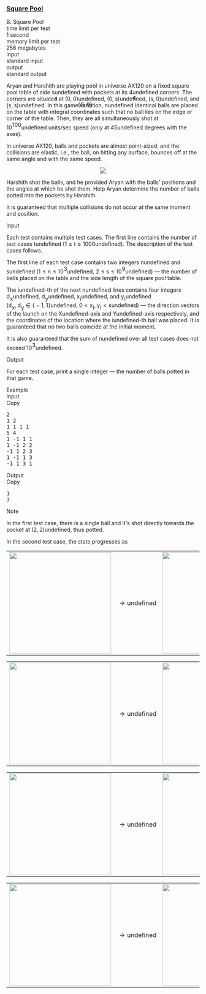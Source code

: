 <h3><a href="https://codeforces.com/contest/2120/problem/B" target="_blank" rel="noopener noreferrer">Square Pool</a></h3>
<div class="header"><div class="title">B. Square Pool</div><div class="time-limit"><div class="property-title">time limit per test</div>1 second</div><div class="memory-limit"><div class="property-title">memory limit per test</div>256 megabytes</div><div class="input-file input-standard"><div class="property-title">input</div>standard input</div><div class="output-file output-standard"><div class="property-title">output</div>standard output</div></div><div><p>Aryan and Harshith are playing pool in universe AX120 on a fixed square pool table of side <span class="MathJax_Preview" style="color: inherit;"><span class="MJXp-math" id="MJXp-Span-1"><span class="MJXp-mi MJXp-italic" id="MJXp-Span-2">s</span></span></span><span class="MathJax MathJax_Processed" id="MathJax-Element-1-Frame" tabindex="0" style=""><nobr><span class="math" id="MathJax-Span-1"><span style="display: inline-block; position: relative; width: 0em; height: 0px; font-size: 122%;"><span style="position: absolute;"><span class="mrow" id="MathJax-Span-2"><span class="mi" id="MathJax-Span-3" style="font-family: MathJax_Math-italic;">s</span></span></span></span></span></nobr></span>undefined with <span class="tex-font-style-bf">pockets</span> at its <span class="MathJax_Preview" style="color: inherit;"><span class="MJXp-math" id="MJXp-Span-3"><span class="MJXp-mn" id="MJXp-Span-4">4</span></span></span><span class="MathJax MathJax_Processed" id="MathJax-Element-2-Frame" tabindex="0" style=""><nobr><span class="math" id="MathJax-Span-4"><span style="display: inline-block; position: relative; width: 0em; height: 0px; font-size: 122%;"><span style="position: absolute;"><span class="mrow" id="MathJax-Span-5"><span class="mn" id="MathJax-Span-6" style="font-family: MathJax_Main;">4</span></span></span></span></span></nobr></span>undefined corners. The corners are situated at <span class="MathJax_Preview" style="color: inherit;"><span class="MJXp-math" id="MJXp-Span-5"><span class="MJXp-mo" id="MJXp-Span-6" style="margin-left: 0em; margin-right: 0em;">(</span><span class="MJXp-mn" id="MJXp-Span-7">0</span><span class="MJXp-mo" id="MJXp-Span-8" style="margin-left: 0em; margin-right: 0.222em;">,</span><span class="MJXp-mn" id="MJXp-Span-9">0</span><span class="MJXp-mo" id="MJXp-Span-10" style="margin-left: 0em; margin-right: 0em;">)</span></span></span><span class="MathJax MathJax_Processed" id="MathJax-Element-3-Frame" tabindex="0" style=""><nobr><span class="math" id="MathJax-Span-7"><span style="display: inline-block; position: relative; width: 0em; height: 0px; font-size: 122%;"><span style="position: absolute;"><span class="mrow" id="MathJax-Span-8"><span class="mo" id="MathJax-Span-9" style="font-family: MathJax_Main;">(</span><span class="mn" id="MathJax-Span-10" style="font-family: MathJax_Main;">0</span><span class="mo" id="MathJax-Span-11" style="font-family: MathJax_Main;">,</span><span class="mn" id="MathJax-Span-12" style="font-family: MathJax_Main; padding-left: 0.179em;">0</span><span class="mo" id="MathJax-Span-13" style="font-family: MathJax_Main;">)</span></span></span></span></span></nobr></span>undefined, <span class="MathJax_Preview" style="color: inherit;"><span class="MJXp-math" id="MJXp-Span-11"><span class="MJXp-mo" id="MJXp-Span-12" style="margin-left: 0em; margin-right: 0em;">(</span><span class="MJXp-mn" id="MJXp-Span-13">0</span><span class="MJXp-mo" id="MJXp-Span-14" style="margin-left: 0em; margin-right: 0.222em;">,</span><span class="MJXp-mi MJXp-italic" id="MJXp-Span-15">s</span><span class="MJXp-mo" id="MJXp-Span-16" style="margin-left: 0em; margin-right: 0em;">)</span></span></span><span class="MathJax MathJax_Processing" id="MathJax-Element-4-Frame" tabindex="0"></span>undefined, <span class="MathJax_Preview" style="color: inherit;"><span class="MJXp-math" id="MJXp-Span-17"><span class="MJXp-mo" id="MJXp-Span-18" style="margin-left: 0em; margin-right: 0em;">(</span><span class="MJXp-mi MJXp-italic" id="MJXp-Span-19">s</span><span class="MJXp-mo" id="MJXp-Span-20" style="margin-left: 0em; margin-right: 0.222em;">,</span><span class="MJXp-mn" id="MJXp-Span-21">0</span><span class="MJXp-mo" id="MJXp-Span-22" style="margin-left: 0em; margin-right: 0em;">)</span></span></span><span class="MathJax MathJax_Processing" id="MathJax-Element-5-Frame" tabindex="0"></span>undefined, and <span class="MathJax_Preview" style="color: inherit;"><span class="MJXp-math" id="MJXp-Span-23"><span class="MJXp-mo" id="MJXp-Span-24" style="margin-left: 0em; margin-right: 0em;">(</span><span class="MJXp-mi MJXp-italic" id="MJXp-Span-25">s</span><span class="MJXp-mo" id="MJXp-Span-26" style="margin-left: 0em; margin-right: 0.222em;">,</span><span class="MJXp-mi MJXp-italic" id="MJXp-Span-27">s</span><span class="MJXp-mo" id="MJXp-Span-28" style="margin-left: 0em; margin-right: 0em;">)</span></span></span><span class="MathJax MathJax_Processing" id="MathJax-Element-6-Frame" tabindex="0"></span>undefined. In this game variation, <span class="MathJax_Preview" style="color: inherit;"><span class="MJXp-math" id="MJXp-Span-29"><span class="MJXp-mi MJXp-italic" id="MJXp-Span-30">n</span></span></span><span class="MathJax MathJax_Processing" id="MathJax-Element-7-Frame" tabindex="0"></span>undefined identical balls are placed on the table with integral coordinates such that no ball lies on the edge or corner of the table. Then, they are all simultaneously shot at <span class="MathJax_Preview" style="color: inherit;"><span class="MJXp-math" id="MJXp-Span-31"><span class="MJXp-msubsup" id="MJXp-Span-32"><span class="MJXp-mn" id="MJXp-Span-33" style="margin-right: 0.05em;">10</span><span class="MJXp-mrow MJXp-script" id="MJXp-Span-34" style="vertical-align: 0.5em;"><span class="MJXp-mn" id="MJXp-Span-35">100</span></span></span></span></span><span class="MathJax MathJax_Processing" id="MathJax-Element-8-Frame" tabindex="0"></span>undefined units/sec speed (only at <span class="MathJax_Preview" style="color: inherit;"><span class="MJXp-math" id="MJXp-Span-36"><span class="MJXp-mn" id="MJXp-Span-37">45</span></span></span><span class="MathJax MathJax_Processing" id="MathJax-Element-9-Frame" tabindex="0"></span>undefined degrees with the axes).</p><p>In universe AX120, balls and pockets are almost point-sized, and the collisions are elastic, i.e., the ball, on hitting any surface, bounces off at the same angle and with the same speed.</p><center> <img class="tex-graphics" src="https://espresso.codeforces.com/03698e95411a27b6d9ed22ef294c00b49125be41.png" style="max-width: 100.0%;max-height: 100.0%;"> </center><p>Harshith shot the balls, and he provided Aryan with the balls' positions and the angles at which he shot them. Help Aryan determine the number of balls potted into the <span class="tex-font-style-bf">pockets</span> by Harshith.</p><p>It is guaranteed that multiple collisions do not occur at the same moment and position.</p></div><div class="input-specification"><div class="section-title">Input</div><p>Each test contains multiple test cases. The first line contains the number of test cases <span class="MathJax_Preview" style="color: inherit;"><span class="MJXp-math" id="MJXp-Span-38"><span class="MJXp-mi MJXp-italic" id="MJXp-Span-39">t</span></span></span><span class="MathJax MathJax_Processing" id="MathJax-Element-10-Frame" tabindex="0"></span>undefined (<span class="MathJax_Preview" style="color: inherit;"><span class="MJXp-math" id="MJXp-Span-40"><span class="MJXp-mn" id="MJXp-Span-41">1</span><span class="MJXp-mo" id="MJXp-Span-42" style="margin-left: 0.333em; margin-right: 0.333em;">≤</span><span class="MJXp-mi MJXp-italic" id="MJXp-Span-43">t</span><span class="MJXp-mo" id="MJXp-Span-44" style="margin-left: 0.333em; margin-right: 0.333em;">≤</span><span class="MJXp-mn" id="MJXp-Span-45">1000</span></span></span><span class="MathJax MathJax_Processing" id="MathJax-Element-11-Frame" tabindex="0"></span>undefined). The description of the test cases follows. </p><p>The first line of each test case contains two integers <span class="MathJax_Preview" style="color: inherit;"><span class="MJXp-math" id="MJXp-Span-46"><span class="MJXp-mi MJXp-italic" id="MJXp-Span-47">n</span></span></span><span class="MathJax MathJax_Processing" id="MathJax-Element-12-Frame" tabindex="0"></span>undefined and <span class="MathJax_Preview" style="color: inherit;"><span class="MJXp-math" id="MJXp-Span-48"><span class="MJXp-mi MJXp-italic" id="MJXp-Span-49">s</span></span></span><span class="MathJax MathJax_Processing" id="MathJax-Element-13-Frame" tabindex="0"></span>undefined (<span class="MathJax_Preview" style="color: inherit;"><span class="MJXp-math" id="MJXp-Span-50"><span class="MJXp-mn" id="MJXp-Span-51">1</span><span class="MJXp-mo" id="MJXp-Span-52" style="margin-left: 0.333em; margin-right: 0.333em;">≤</span><span class="MJXp-mi MJXp-italic" id="MJXp-Span-53">n</span><span class="MJXp-mo" id="MJXp-Span-54" style="margin-left: 0.333em; margin-right: 0.333em;">≤</span><span class="MJXp-msubsup" id="MJXp-Span-55"><span class="MJXp-mn" id="MJXp-Span-56" style="margin-right: 0.05em;">10</span><span class="MJXp-mn MJXp-script" id="MJXp-Span-57" style="vertical-align: 0.5em;">3</span></span></span></span><span class="MathJax MathJax_Processing" id="MathJax-Element-14-Frame" tabindex="0"></span>undefined, <span class="MathJax_Preview" style="color: inherit;"><span class="MJXp-math" id="MJXp-Span-58"><span class="MJXp-mn" id="MJXp-Span-59">2</span><span class="MJXp-mo" id="MJXp-Span-60" style="margin-left: 0.333em; margin-right: 0.333em;">≤</span><span class="MJXp-mi MJXp-italic" id="MJXp-Span-61">s</span><span class="MJXp-mo" id="MJXp-Span-62" style="margin-left: 0.333em; margin-right: 0.333em;">≤</span><span class="MJXp-msubsup" id="MJXp-Span-63"><span class="MJXp-mn" id="MJXp-Span-64" style="margin-right: 0.05em;">10</span><span class="MJXp-mn MJXp-script" id="MJXp-Span-65" style="vertical-align: 0.5em;">9</span></span></span></span><span class="MathJax MathJax_Processing" id="MathJax-Element-15-Frame" tabindex="0"></span>undefined) — the number of balls placed on the table and the side length of the square pool table.</p><p>The <span class="MathJax_Preview" style="color: inherit;"><span class="MJXp-math" id="MJXp-Span-66"><span class="MJXp-mi MJXp-italic" id="MJXp-Span-67">i</span></span></span><span class="MathJax MathJax_Processing" id="MathJax-Element-16-Frame" tabindex="0"></span>undefined-th of the next <span class="MathJax_Preview" style="color: inherit;"><span class="MJXp-math" id="MJXp-Span-68"><span class="MJXp-mi MJXp-italic" id="MJXp-Span-69">n</span></span></span><span class="MathJax MathJax_Processing" id="MathJax-Element-17-Frame" tabindex="0"></span>undefined lines contains four integers <span class="MathJax_Preview" style="color: inherit;"><span class="MJXp-math" id="MJXp-Span-70"><span class="MJXp-msubsup" id="MJXp-Span-71"><span class="MJXp-mi MJXp-italic" id="MJXp-Span-72" style="margin-right: 0.05em;">d</span><span class="MJXp-mi MJXp-italic MJXp-script" id="MJXp-Span-73" style="vertical-align: -0.4em;">x</span></span></span></span><span class="MathJax MathJax_Processing" id="MathJax-Element-18-Frame" tabindex="0"></span>undefined, <span class="MathJax_Preview" style="color: inherit;"><span class="MJXp-math" id="MJXp-Span-74"><span class="MJXp-msubsup" id="MJXp-Span-75"><span class="MJXp-mi MJXp-italic" id="MJXp-Span-76" style="margin-right: 0.05em;">d</span><span class="MJXp-mi MJXp-italic MJXp-script" id="MJXp-Span-77" style="vertical-align: -0.4em;">y</span></span></span></span><span class="MathJax MathJax_Processing" id="MathJax-Element-19-Frame" tabindex="0"></span>undefined, <span class="MathJax_Preview" style="color: inherit;"><span class="MJXp-math" id="MJXp-Span-78"><span class="MJXp-msubsup" id="MJXp-Span-79"><span class="MJXp-mi MJXp-italic" id="MJXp-Span-80" style="margin-right: 0.05em;">x</span><span class="MJXp-mi MJXp-italic MJXp-script" id="MJXp-Span-81" style="vertical-align: -0.4em;">i</span></span></span></span><span class="MathJax MathJax_Processing" id="MathJax-Element-20-Frame" tabindex="0"></span>undefined, and <span class="MathJax_Preview" style="color: inherit;"><span class="MJXp-math" id="MJXp-Span-82"><span class="MJXp-msubsup" id="MJXp-Span-83"><span class="MJXp-mi MJXp-italic" id="MJXp-Span-84" style="margin-right: 0.05em;">y</span><span class="MJXp-mi MJXp-italic MJXp-script" id="MJXp-Span-85" style="vertical-align: -0.4em;">i</span></span></span></span><span class="MathJax MathJax_Processing" id="MathJax-Element-21-Frame" tabindex="0"></span>undefined (<span class="MathJax_Preview" style="color: inherit;"><span class="MJXp-math" id="MJXp-Span-86"><span class="MJXp-msubsup" id="MJXp-Span-87"><span class="MJXp-mi MJXp-italic" id="MJXp-Span-88" style="margin-right: 0.05em;">d</span><span class="MJXp-mi MJXp-italic MJXp-script" id="MJXp-Span-89" style="vertical-align: -0.4em;">x</span></span><span class="MJXp-mo" id="MJXp-Span-90" style="margin-left: 0em; margin-right: 0.222em;">,</span><span class="MJXp-msubsup" id="MJXp-Span-91"><span class="MJXp-mi MJXp-italic" id="MJXp-Span-92" style="margin-right: 0.05em;">d</span><span class="MJXp-mi MJXp-italic MJXp-script" id="MJXp-Span-93" style="vertical-align: -0.4em;">y</span></span><span class="MJXp-mo" id="MJXp-Span-94" style="margin-left: 0.333em; margin-right: 0.333em;">∈</span><span class="MJXp-mo" id="MJXp-Span-95" style="margin-left: 0em; margin-right: 0em;">{</span><span class="MJXp-mo" id="MJXp-Span-96" style="margin-left: 0.267em; margin-right: 0.267em;">−</span><span class="MJXp-mn" id="MJXp-Span-97">1</span><span class="MJXp-mo" id="MJXp-Span-98" style="margin-left: 0em; margin-right: 0.222em;">,</span><span class="MJXp-mn" id="MJXp-Span-99">1</span><span class="MJXp-mo" id="MJXp-Span-100" style="margin-left: 0em; margin-right: 0em;">}</span></span></span><span class="MathJax MathJax_Processing" id="MathJax-Element-22-Frame" tabindex="0"></span>undefined, <span class="MathJax_Preview" style="color: inherit;"><span class="MJXp-math" id="MJXp-Span-101"><span class="MJXp-mn" id="MJXp-Span-102">0</span><span class="MJXp-mo" id="MJXp-Span-103" style="margin-left: 0.333em; margin-right: 0.333em;">&lt;</span><span class="MJXp-msubsup" id="MJXp-Span-104"><span class="MJXp-mi MJXp-italic" id="MJXp-Span-105" style="margin-right: 0.05em;">x</span><span class="MJXp-mi MJXp-italic MJXp-script" id="MJXp-Span-106" style="vertical-align: -0.4em;">i</span></span><span class="MJXp-mo" id="MJXp-Span-107" style="margin-left: 0em; margin-right: 0.222em;">,</span><span class="MJXp-msubsup" id="MJXp-Span-108"><span class="MJXp-mi MJXp-italic" id="MJXp-Span-109" style="margin-right: 0.05em;">y</span><span class="MJXp-mi MJXp-italic MJXp-script" id="MJXp-Span-110" style="vertical-align: -0.4em;">i</span></span><span class="MJXp-mo" id="MJXp-Span-111" style="margin-left: 0.333em; margin-right: 0.333em;">&lt;</span><span class="MJXp-mi MJXp-italic" id="MJXp-Span-112">s</span></span></span><span class="MathJax MathJax_Processing" id="MathJax-Element-23-Frame" tabindex="0"></span>undefined) — the direction vectors of the launch on the <span class="MathJax_Preview" style="color: inherit;"><span class="MJXp-math" id="MJXp-Span-113"><span class="MJXp-mi MJXp-italic" id="MJXp-Span-114">X</span></span></span><span class="MathJax MathJax_Processing" id="MathJax-Element-24-Frame" tabindex="0"></span>undefined-axis and <span class="MathJax_Preview" style="color: inherit;"><span class="MJXp-math" id="MJXp-Span-115"><span class="MJXp-mi MJXp-italic" id="MJXp-Span-116">Y</span></span></span><span class="MathJax MathJax_Processing" id="MathJax-Element-25-Frame" tabindex="0"></span>undefined-axis respectively, and the coordinates of the location where the <span class="MathJax_Preview" style="color: inherit;"><span class="MJXp-math" id="MJXp-Span-117"><span class="MJXp-mi MJXp-italic" id="MJXp-Span-118">i</span></span></span><span class="MathJax MathJax_Processing" id="MathJax-Element-26-Frame" tabindex="0"></span>undefined-th ball was placed. It is guaranteed that no two balls coincide at the initial moment.</p><p>It is also guaranteed that the sum of <span class="MathJax_Preview" style="color: inherit;"><span class="MJXp-math" id="MJXp-Span-119"><span class="MJXp-mi MJXp-italic" id="MJXp-Span-120">n</span></span></span><span class="MathJax MathJax_Processing" id="MathJax-Element-27-Frame" tabindex="0"></span>undefined over all test cases does not exceed <span class="MathJax_Preview" style="color: inherit;"><span class="MJXp-math" id="MJXp-Span-121"><span class="MJXp-msubsup" id="MJXp-Span-122"><span class="MJXp-mn" id="MJXp-Span-123" style="margin-right: 0.05em;">10</span><span class="MJXp-mn MJXp-script" id="MJXp-Span-124" style="vertical-align: 0.5em;">3</span></span></span></span><span class="MathJax MathJax_Processing" id="MathJax-Element-28-Frame" tabindex="0"></span>undefined.</p></div><div class="output-specification"><div class="section-title">Output</div><p>For each test case, print a single integer — the number of balls potted in that game.</p></div><div class="sample-tests"><div class="section-title">Example</div><div class="sample-test"><div class="input"><div class="title">Input<div title="Copy" data-clipboard-target="#id006242061156909292" id="id009760801305572065" class="input-output-copier">Copy</div></div><pre id="id006242061156909292"><div class="test-example-line test-example-line-even test-example-line-0">2</div><div class="test-example-line test-example-line-odd test-example-line-1">1 2</div><div class="test-example-line test-example-line-odd test-example-line-1">1 1 1 1</div><div class="test-example-line test-example-line-even test-example-line-2">5 4</div><div class="test-example-line test-example-line-even test-example-line-2">1 -1 1 1</div><div class="test-example-line test-example-line-even test-example-line-2">1 -1 2 2</div><div class="test-example-line test-example-line-even test-example-line-2">-1 1 2 3</div><div class="test-example-line test-example-line-even test-example-line-2">1 -1 1 3</div><div class="test-example-line test-example-line-even test-example-line-2">-1 1 3 1</div></pre></div><div class="output"><div class="title">Output<div title="Copy" data-clipboard-target="#id005919719867539555" id="id00948643042097337" class="input-output-copier">Copy</div></div><pre id="id005919719867539555">1
3
</pre></div></div></div><div class="note"><div class="section-title">Note</div><p>In the first test case, there is a single ball and it's shot directly towards the pocket at <span class="MathJax_Preview" style="color: inherit;"><span class="MJXp-math" id="MJXp-Span-125"><span class="MJXp-mo" id="MJXp-Span-126" style="margin-left: 0em; margin-right: 0em;">(</span><span class="MJXp-mn" id="MJXp-Span-127">2</span><span class="MJXp-mo" id="MJXp-Span-128" style="margin-left: 0em; margin-right: 0.222em;">,</span><span class="MJXp-mn" id="MJXp-Span-129">2</span><span class="MJXp-mo" id="MJXp-Span-130" style="margin-left: 0em; margin-right: 0em;">)</span></span></span><span class="MathJax MathJax_Processing" id="MathJax-Element-29-Frame" tabindex="0"></span>undefined, thus potted.</p><p>In the second test case, the state progresses as</p><center> <table class="tex-tabular bordertable"><tbody><tr><td class="tex-tabular-text-align-center"><img class="tex-graphics" height="265px" src="https://espresso.codeforces.com/277925e8c841d4b0517ff0b6c8561252258511eb.png" style="max-width: 100.0%;max-height: 100.0%;"></td><td class="tex-tabular-text-align-center"><span class="MathJax_Preview" style="color: inherit;"><span class="MJXp-math" id="MJXp-Span-131"><span class="MJXp-mo" id="MJXp-Span-132" style="margin-left: 0.333em; margin-right: 0.333em;">→</span></span></span><span class="MathJax MathJax_Processing" id="MathJax-Element-30-Frame" tabindex="0"></span>undefined</td><td class="tex-tabular-text-align-center"><img class="tex-graphics" height="265px" src="https://espresso.codeforces.com/44f2f377936021e233b12e14f5dba0e6d1d000e9.png" style="max-width: 100.0%;max-height: 100.0%;"></td></tr></tbody></table> </center><center> <table class="tex-tabular bordertable"><tbody><tr><td class="tex-tabular-text-align-center"><img class="tex-graphics" height="265px" src="https://espresso.codeforces.com/9a80571022f338294cd4ac9550a4c0daa39dfd87.png" style="max-width: 100.0%;max-height: 100.0%;"></td><td class="tex-tabular-text-align-center"><span class="MathJax_Preview" style="color: inherit;"><span class="MJXp-math" id="MJXp-Span-133"><span class="MJXp-mo" id="MJXp-Span-134" style="margin-left: 0.333em; margin-right: 0.333em;">→</span></span></span><span class="MathJax MathJax_Processing" id="MathJax-Element-31-Frame" tabindex="0"></span>undefined</td><td class="tex-tabular-text-align-center"><img class="tex-graphics" height="265px" src="https://espresso.codeforces.com/51469a70832c0ea702ea3cae0a23f7a02a03e9f8.png" style="max-width: 100.0%;max-height: 100.0%;"></td></tr></tbody></table> </center><center> <table class="tex-tabular bordertable"><tbody><tr><td class="tex-tabular-text-align-center"><img class="tex-graphics" height="265px" src="https://espresso.codeforces.com/34ce4b1e26c93608354db73a1fa858ec6f750908.png" style="max-width: 100.0%;max-height: 100.0%;"></td><td class="tex-tabular-text-align-center"><span class="MathJax_Preview" style="color: inherit;"><span class="MJXp-math" id="MJXp-Span-135"><span class="MJXp-mo" id="MJXp-Span-136" style="margin-left: 0.333em; margin-right: 0.333em;">→</span></span></span><span class="MathJax MathJax_Processing" id="MathJax-Element-32-Frame" tabindex="0"></span>undefined</td><td class="tex-tabular-text-align-center"><img class="tex-graphics" height="265px" src="https://espresso.codeforces.com/0174e1fba22cc3437a8783afa0e59b94a2f56cc3.png" style="max-width: 100.0%;max-height: 100.0%;"></td></tr></tbody></table> </center><center> <table class="tex-tabular bordertable"><tbody><tr><td class="tex-tabular-text-align-center"><img class="tex-graphics" height="265px" src="https://espresso.codeforces.com/5ffdf60ffaaf63625debb70d5e8b9040ef9a496b.png" style="max-width: 100.0%;max-height: 100.0%;"></td><td class="tex-tabular-text-align-center"><span class="MathJax_Preview" style="color: inherit;"><span class="MJXp-math" id="MJXp-Span-137"><span class="MJXp-mo" id="MJXp-Span-138" style="margin-left: 0.333em; margin-right: 0.333em;">→</span></span></span><span class="MathJax MathJax_Processing" id="MathJax-Element-33-Frame" tabindex="0"></span>undefined</td><td class="tex-tabular-text-align-center"><img class="tex-graphics" height="265px" src="https://espresso.codeforces.com/520e6431370faf82a9f177c2dfc707b39e191c9b.png" style="max-width: 100.0%;max-height: 100.0%;"></td></tr></tbody></table> </center></div>